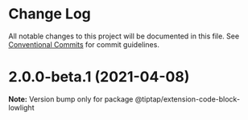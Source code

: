 # Change Log

All notable changes to this project will be documented in this file.
See [Conventional Commits](https://conventionalcommits.org) for commit guidelines.

# 2.0.0-beta.1 (2021-04-08)

**Note:** Version bump only for package @tiptap/extension-code-block-lowlight
